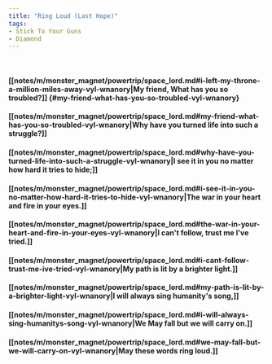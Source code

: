 ```yaml
---
title: "Ring Loud (Last Hope)"
tags:
- Stick To Your Guns
- Diamond
---
```

&nbsp;
#### [[notes/m/monster_magnet/powertrip/space_lord.md#i-left-my-throne-a-million-miles-away-vyl-wnanory|My friend, What has you so troubled?]] {#my-friend-what-has-you-so-troubled-vyl-wnanory}
#### [[notes/m/monster_magnet/powertrip/space_lord.md#my-friend-what-has-you-so-troubled-vyl-wnanory|Why have you turned life into such a struggle?]]
#### [[notes/m/monster_magnet/powertrip/space_lord.md#why-have-you-turned-life-into-such-a-struggle-vyl-wnanory|I see it in you no matter how hard it tries to hide;]]
#### [[notes/m/monster_magnet/powertrip/space_lord.md#i-see-it-in-you-no-matter-how-hard-it-tries-to-hide-vyl-wnanory|The war in your heart and fire in your eyes.]]
#### [[notes/m/monster_magnet/powertrip/space_lord.md#the-war-in-your-heart-and-fire-in-your-eyes-vyl-wnanory|I can't follow, trust me I've tried.]]
#### [[notes/m/monster_magnet/powertrip/space_lord.md#i-cant-follow-trust-me-ive-tried-vyl-wnanory|My path is lit by a brighter light.]]
#### [[notes/m/monster_magnet/powertrip/space_lord.md#my-path-is-lit-by-a-brighter-light-vyl-wnanory|I will always sing humanity's song,]]
#### [[notes/m/monster_magnet/powertrip/space_lord.md#i-will-always-sing-humanitys-song-vyl-wnanory|We May fall but we will carry on.]]
#### [[notes/m/monster_magnet/powertrip/space_lord.md#we-may-fall-but-we-will-carry-on-vyl-wnanory|May these words ring loud.]]
